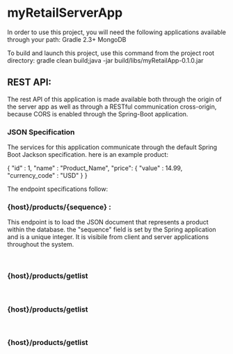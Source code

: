 # myRetailServerApp

In order to use this project, you will need the following applications available through your path:
Gradle 2.3+
MongoDB


To build and launch this project, use this command from the project root directory:
gradle clean build;java -jar build/libs/myRetailApp-0.1.0.jar

<h2><strong>REST API:</strong></h2>
<p>The rest API of this application is made available both through the origin of the server app as well as through a RESTful
communication cross-origin, because CORS is enabled through the Spring-Boot application.
</p>
<h3> JSON Specification </h3>
<p> The services for this application communicate through the default Spring Boot Jackson specification.
here is an example product:</p>
<div>
  {
    "id" : 1,
    "name" : "Product_Name",
    "price":
      {
        "value" : 14.99,
        "currency_code" : "USD"
      }
  }    
</div>
<p>The endpoint specifications follow:</p>
<strong><h3>{host}/products/{sequence} :</h3></strong>
<p>This endpoint is to load the JSON document that represents a product within the database. the "sequence" field is set
by the Spring application and is a unique integer. It is visibile from client and server applications throughout the system.
</p><br>
<strong><h3>{host}/products/getlist </h3></strong>
<p>

</p><br>
<strong><h3>{host}/products/getlist </h3></strong>
<p>

</p><br>
<strong><h3>{host}/products/getlist </h3></strong>
<p>

</p><br>

